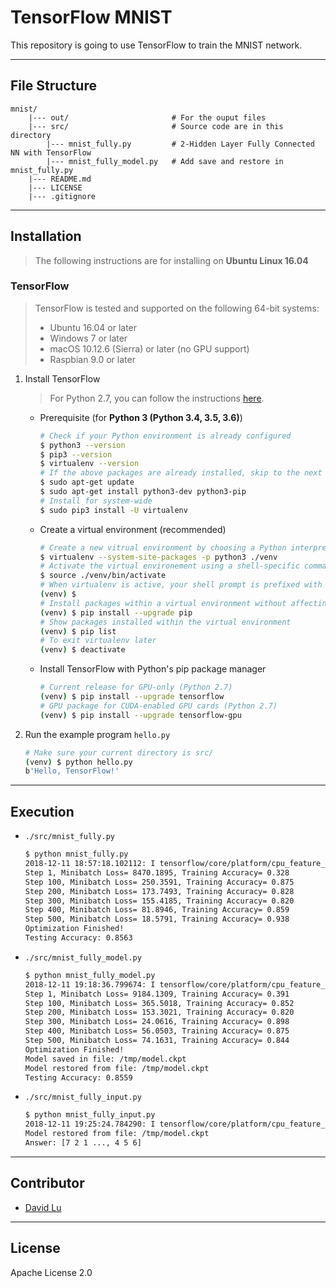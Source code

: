 # TensorFlow MNIST

This repository is going to use TensorFlow to train the MNIST network.

---
## File Structure

```
mnist/
    |--- out/                       # For the ouput files
    |--- src/                       # Source code are in this directory
        |--- mnist_fully.py         # 2-Hidden Layer Fully Connected NN with TensorFlow
        |--- mnist_fully_model.py   # Add save and restore in mnist_fully.py
    |--- README.md      
    |--- LICENSE
    |--- .gitignore     
```

---
## Installation

> The following instructions are for installing on **Ubuntu Linux 16.04**

### TensorFlow

> TensorFlow is tested and supported on the following 64-bit systems:
> * Ubuntu 16.04 or later
> * Windows 7 or later
> * macOS 10.12.6 (Sierra) or later (no GPU support)
> * Raspbian 9.0 or later

1. Install TensorFlow
    > For Python 2.7, you can follow the instructions [here](https://www.tensorflow.org/install/pip?lang=python2).
    * Prerequisite (for **Python 3 (Python 3.4, 3.5, 3.6)**)
        ```bash
        # Check if your Python environment is already configured
        $ python3 --version
        $ pip3 --version
        $ virtualenv --version
        # If the above packages are already installed, skip to the next step
        $ sudo apt-get update
        $ sudo apt-get install python3-dev python3-pip
        # Install for system-wide
        $ sudo pip3 install -U virtualenv
        ```
    * Create a virtual environment (recommended)
        ```bash
        # Create a new vitrual environment by choosing a Python interpreter and making a ./env directory to hold it
        $ virtualenv --system-site-packages -p python3 ./venv
        # Activate the virtual environement using a shell-specific command (e.g., sg, bash, etc.)
        $ source ./venv/bin/activate
        # When virtualenv is active, your shell prompt is prefixed with (venv).
        (venv) $
        # Install packages within a virtual environment without affecting the host system setup. Start by upgrading pip:
        (venv) $ pip install --upgrade pip
        # Show packages installed within the virtual environment
        (venv) $ pip list
        # To exit virtualenv later
        (venv) $ deactivate
        ```
    * Install TensorFlow with Python's pip package manager 
        ```bash
        # Current release for GPU-only (Python 2.7)
        (venv) $ pip install --upgrade tensorflow
        # GPU package for CUDA-enabled GPU cards (Python 2.7)
        (venv) $ pip install --upgrade tensorflow-gpu
        ```
2. Run the example program `hello.py`
    ```bash
    # Make sure your current directory is src/
    (venv) $ python hello.py
    b'Hello, TensorFlow!'
    ```

---
## Execution

* `./src/mnist_fully.py`
    ```bash
    $ python mnist_fully.py
    2018-12-11 18:57:18.102112: I tensorflow/core/platform/cpu_feature_guard.cc:141] Your CPU supports instructions that this TensorFlow binary was not compiled to use: AVX2 FMA
    Step 1, Minibatch Loss= 8470.1895, Training Accuracy= 0.328
    Step 100, Minibatch Loss= 250.3591, Training Accuracy= 0.875
    Step 200, Minibatch Loss= 173.7493, Training Accuracy= 0.828
    Step 300, Minibatch Loss= 155.4185, Training Accuracy= 0.820
    Step 400, Minibatch Loss= 81.8946, Training Accuracy= 0.859
    Step 500, Minibatch Loss= 18.5791, Training Accuracy= 0.938
    Optimization Finished!
    Testing Accuracy: 0.8563
    ```
* `./src/mnist_fully_model.py`
    ```bash
    $ python mnist_fully_model.py
    2018-12-11 19:18:36.799674: I tensorflow/core/platform/cpu_feature_guard.cc:141] Your CPU supports instructions that this TensorFlow binary was not compiled to use: AVX2 FMA
    Step 1, Minibatch Loss= 9184.1309, Training Accuracy= 0.391
    Step 100, Minibatch Loss= 365.5018, Training Accuracy= 0.852
    Step 200, Minibatch Loss= 153.3021, Training Accuracy= 0.820
    Step 300, Minibatch Loss= 24.0616, Training Accuracy= 0.898
    Step 400, Minibatch Loss= 56.0503, Training Accuracy= 0.875
    Step 500, Minibatch Loss= 74.1631, Training Accuracy= 0.844
    Optimization Finished!
    Model saved in file: /tmp/model.ckpt
    Model restored from file: /tmp/model.ckpt
    Testing Accuracy: 0.8559
    ```
* `./src/mnist_fully_input.py`
    ```bash
    $ python mnist_fully_input.py
    2018-12-11 19:25:24.784290: I tensorflow/core/platform/cpu_feature_guard.cc:141] Your CPU supports instructions that this TensorFlow binary was not compiled to use: AVX2 FMA
    Model restored from file: /tmp/model.ckpt
    Answer: [7 2 1 ..., 4 5 6]
    ```

---
## Contributor

* [David Lu](https://gitbib.com/yungshenglu)

---
## License

Apache License 2.0